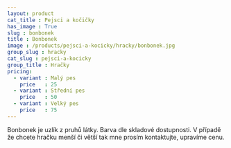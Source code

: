```yaml
---
layout: product
cat_title : Pejsci a kočičky
has_image : True
slug : bonbonek
title : Bonbonek
image : /products/pejsci-a-kocicky/hracky/bonbonek.jpg
group_slug : hracky
cat_slug : pejsci-a-kocicky
group_title : Hračky
pricing:
  - variant : Malý pes
    price   : 25
  - variant : Střední pes
    price   : 50
  - variant : Velký pes
    price   : 75
---
```


Bonbonek je uzlík z pruhů látky. Barva dle skladové dostupnosti.  V případě že chcete hračku menší či větší tak mne prosím kontaktujte, upravíme cenu.


